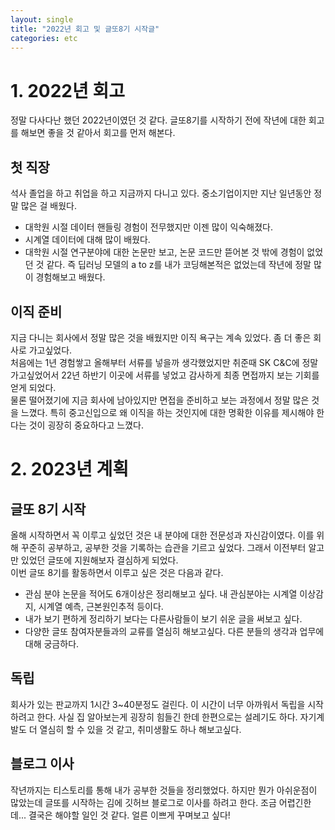 ```yaml
---
layout: single
title: "2022년 회고 및 글또8기 시작글"
categories: etc
---
```


# 1. 2022년 회고
정말 다사다난 했던 2022년이였던 것 같다. 글또8기를 시작하기 전에 작년에 대한 회고를 해보면 좋을 것 같아서 회고를 먼저 해본다.

## 첫 직장
석사 졸업을 하고 취업을 하고 지금까지 다니고 있다. 중소기업이지만 지난 일년동안 정말 많은 걸 배웠다.
* 대학원 시절 데이터 핸들링 경험이 전무했지만 이젠 많이 익숙해졌다.
* 시계열 데이터에 대해 많이 배웠다.
* 대학원 시절 연구분야에 대한 논문만 보고, 논문 코드만 뜯어본 것 밖에 경험이 없었던 것 같다. 즉 딥러닝 모델의 a to z를 내가 코딩해본적은 없었는데 작년에 정말 많이 경험해보고 배웠다.
## 이직 준비
지금 다니는 회사에서 정말 많은 것을 배웠지만 이직 욕구는 계속 있었다. 좀 더 좋은 회사로 가고싶었다.  
처음에는 1년 경험쌓고 올해부터 서류를 넣을까 생각했었지만 취준때 SK C&C에 정말 가고싶었어서 22년 하반기 이곳에 서류를 넣었고 감사하게 최종 면접까지 보는 기회를 얻게 되었다.  
물론 떨어졌기에 지금 회사에 남아있지만 면접을 준비하고 보는 과정에서 정말 많은 것을 느꼈다. 특히 중고신입으로 왜 이직을 하는 것인지에 대한 명확한 이유를 제시해야 한다는 것이 굉장히 중요하다고 느꼈다.
# 2. 2023년 계획
## 글또 8기 시작
올해 시작하면서 꼭 이루고 싶었던 것은 내 분야에 대한 전문성과 자신감이였다. 이를 위해 꾸준히 공부하고, 공부한 것을 기록하는 습관을 기르고 싶었다. 그래서 이전부터 알고만 있었던 글또에 지원해보자 결심하게 되었다.  
이번 글또 8기를 활동하면서 이루고 싶은 것은 다음과 같다.
* 관심 분야 논문을 적어도 6개이상은 정리해보고 싶다. 내 관심분야는 시계열 이상감지, 시계열 예측, 근본원인추적 등이다.
* 내가 보기 편하게 정리하기 보다는 다른사람들이 보기 쉬운 글을 써보고 싶다.
* 다양한 글또 참여자분들과의 교류를 열심히 해보고싶다. 다른 분들의 생각과 업무에 대해 궁금하다.

## 독립
회사가 있는 판교까지 1시간 3~40분정도 걸린다. 이 시간이 너무 아까워서 독립을 시작하려고 한다. 사실 집 알아보는게 굉장히 힘들긴 한데 한편으로는 설레기도 하다. 자기계발도 더 열심히 할 수 있을 것 같고, 취미생활도 하나 해보고싶다.

## 블로그 이사
작년까지는 티스토리를 통해 내가 공부한 것들을 정리했었다. 하지만 뭔가 아쉬운점이 많았는데 글또를 시작하는 김에 깃허브 블로그로 이사를 하려고 한다. 조금 어렵긴한데... 결국은 해야할 일인 것 같다. 얼른 이쁘게 꾸며보고 싶다!


